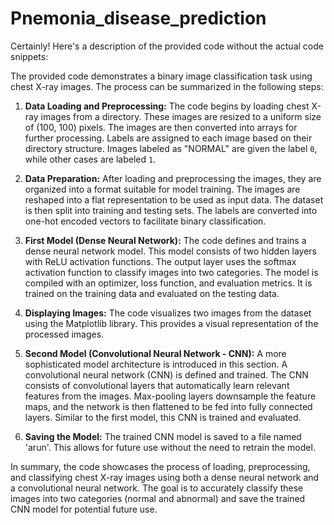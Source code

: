 # Pnemonia_disease_prediction

Certainly! Here's a description of the provided code without the actual code snippets:

The provided code demonstrates a binary image classification task using chest X-ray images. The process can be summarized in the following steps:

1. **Data Loading and Preprocessing:**
   The code begins by loading chest X-ray images from a directory. These images are resized to a uniform size of (100, 100) pixels. The images are then converted into arrays for further processing. Labels are assigned to each image based on their directory structure. Images labeled as "NORMAL" are given the label `0`, while other cases are labeled `1`.

2. **Data Preparation:**
   After loading and preprocessing the images, they are organized into a format suitable for model training. The images are reshaped into a flat representation to be used as input data. The dataset is then split into training and testing sets. The labels are converted into one-hot encoded vectors to facilitate binary classification.

3. **First Model (Dense Neural Network):**
   The code defines and trains a dense neural network model. This model consists of two hidden layers with ReLU activation functions. The output layer uses the softmax activation function to classify images into two categories. The model is compiled with an optimizer, loss function, and evaluation metrics. It is trained on the training data and evaluated on the testing data.

4. **Displaying Images:**
   The code visualizes two images from the dataset using the Matplotlib library. This provides a visual representation of the processed images.

5. **Second Model (Convolutional Neural Network - CNN):**
   A more sophisticated model architecture is introduced in this section. A convolutional neural network (CNN) is defined and trained. The CNN consists of convolutional layers that automatically learn relevant features from the images. Max-pooling layers downsample the feature maps, and the network is then flattened to be fed into fully connected layers. Similar to the first model, this CNN is trained and evaluated.

6. **Saving the Model:**
   The trained CNN model is saved to a file named 'arun'. This allows for future use without the need to retrain the model.

In summary, the code showcases the process of loading, preprocessing, and classifying chest X-ray images using both a dense neural network and a convolutional neural network. The goal is to accurately classify these images into two categories (normal and abnormal) and save the trained CNN model for potential future use.
